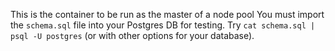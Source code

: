 This is the container to be run as the master of a node pool
You must import the `schema.sql` file into your Postgres DB for testing. 
Try `cat schema.sql | psql -U postgres` (or with other options for your database).

